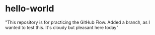 # hello-world
"This repository is for practicing the GitHub Flow. Added a branch, as I wanted to test this. It's cloudy but pleasant here today"
